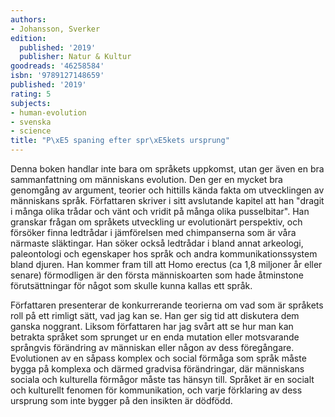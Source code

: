 ```yaml
---
authors:
- Johansson, Sverker
edition:
  published: '2019'
  publisher: Natur & Kultur
goodreads: '46258584'
isbn: '9789127148659'
published: '2019'
rating: 5
subjects:
- human-evolution
- svenska
- science
title: "P\xE5 spaning efter spr\xE5kets ursprung"
---
```

Denna boken handlar inte bara om språkets uppkomst, utan ger även en bra sammanfattning om människans evolution.  Den ger en mycket bra genomgång av argument, teorier och hittills kända fakta om utvecklingen av människans språk. Författaren skriver i sitt avslutande kapitel att han "dragit i många olika trådar och vänt och vridit på många olika pusselbitar". Han granskar frågan om språkets utveckling ur evolutionärt perspektiv, och försöker finna ledtrådar i jämförelsen med chimpanserna som är våra närmaste släktingar. Han söker också ledtrådar i bland annat arkeologi, paleontologi och egenskaper hos språk och andra kommunikationssystem bland djuren. Han kommer fram till att Homo erectus (ca 1,8 miljoner år eller senare) förmodligen är den första människoarten som hade åtminstone förutsättningar för något som skulle kunna kallas ett språk.

Författaren presenterar de konkurrerande teorierna om vad som är språkets roll på ett rimligt sätt, vad jag kan se. Han ger sig tid att diskutera dem ganska noggrant. Liksom författaren har jag svårt att se hur man kan betrakta språket som sprunget ur en enda mutation eller motsvarande språngvis förändring av människan eller någon av dess föregångare. Evolutionen av en såpass komplex och social förmåga som språk måste bygga på komplexa och därmed gradvisa förändringar, där människans sociala och kulturella förmågor måste tas hänsyn till. Språket är en socialt och kulturellt fenomen för kommunikation, och varje förklaring av dess ursprung som inte bygger på den insikten är dödfödd.

